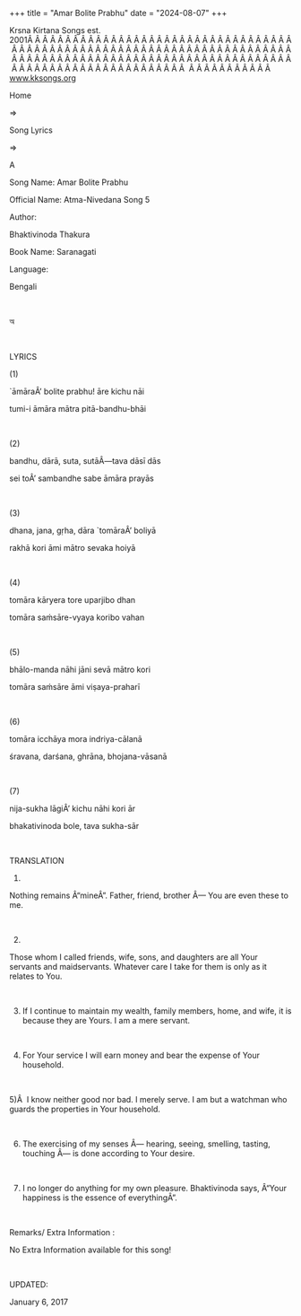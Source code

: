+++ 
title = "Amar Bolite Prabhu"
date = "2024-08-07"
+++

Krsna Kirtana Songs est. 2001Â Â Â Â Â Â Â Â Â Â Â Â Â Â Â Â Â Â Â Â Â Â Â Â Â Â Â Â Â Â Â Â Â Â Â Â Â Â Â Â Â Â Â Â Â Â Â Â Â Â Â Â Â Â Â Â Â Â Â Â Â Â Â Â Â Â Â Â Â Â Â Â Â Â Â Â Â Â Â Â Â Â Â Â Â Â Â Â Â Â Â Â Â Â Â Â Â Â Â Â Â Â Â Â Â Â Â Â Â Â Â Â Â Â Â Â Â Â Â Â Â Â Â Â Â Â Â Â Â Â Â Â  Â Â Â Â Â Â Â Â Â Â Â  
www.kksongs.org








Home
 
⇒
 
Song Lyrics
 
⇒
 
A


Song
Name: Amar Bolite Prabhu


Official
Name: Atma-Nivedana Song 5


Author:

Bhaktivinoda
Thakura


Book
Name: 
Saranagati


Language:

Bengali


 








অ








 


LYRICS


(1)


`āmāraÂ’
bolite prabhu! āre kichu nāi


tumi-i
āmāra mātra pitā-bandhu-bhāi


 


(2)


bandhu,
dārā, suta, sutāÂ—tava dāsī dās


sei
toÂ’ sambandhe sabe āmāra prayās


 


(3)


dhana,
jana, gṛha, dāra `tomāraÂ’ boliyā


rakhā
kori āmi mātro sevaka hoiyā


 


(4)


tomāra
kāryera tore uparjibo dhan


tomāra
saḿsāre-vyaya koribo vahan


 


(5)


bhālo-manda
nāhi jāni sevā mātro kori


tomāra
saḿsāre āmi viṣaya-praharī


 


(6)


tomāra
icchāya mora indriya-cālanā


śravana,
darśana, ghrāna, bhojana-vāsanā


 


(7)


nija-sukha
lāgiÂ’ kichu nāhi kori ār


bhakativinoda
bole, tava sukha-sār


 


TRANSLATION


1)
Nothing remains Â“mineÂ”. Father, friend, brother Â— You are even these to me.


 


2)
Those whom I called friends, wife, sons, and daughters are all Your servants and
maidservants. Whatever care I take for them is only as it relates to You.


 


3) If
I continue to maintain my wealth, family members, home, and wife, it is because
they are Yours. I am a mere servant.


 


4) For
Your service I will earn money and bear the expense of Your household.


 


5)Â  I
know neither good nor bad. I merely serve. I am but a watchman who guards the
properties in Your household.


 


6) The
exercising of my senses Â— hearing, seeing, smelling, tasting, touching Â— is
done according to Your desire.


 


7) I
no longer do anything for my own pleasure. Bhaktivinoda says, Â“Your happiness
is the essence of everythingÂ”.


 


Remarks/ Extra Information
: 


No
Extra Information available for this song!


 


UPDATED:


January 6,
2017
